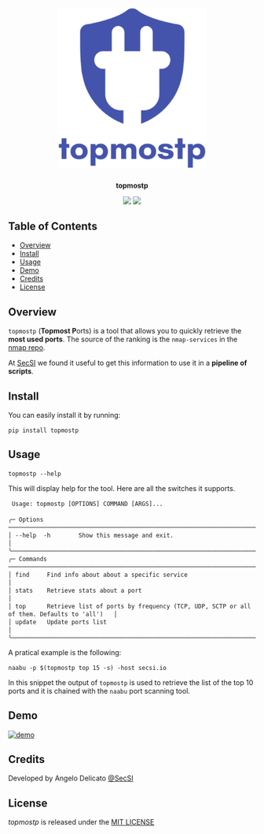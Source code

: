 <h1 align="center">
  <br>
    <img src="https://raw.githubusercontent.com/cybersecsi/topmostp/main/logo.png" alt= "topmostp" width="300px">
</h1>
<p align="center">
    <b>topmostp</b>
<p>

<p align="center">
  <a href="https://github.com/cybersecsi/topmostp/blob/main/README.md"><img src="https://img.shields.io/badge/Documentation-complete-green.svg?style=flat"></a>
  <a href="https://github.com/cybersecsi/topmostp/blob/main/LICENSE"><img src="https://img.shields.io/badge/License-MIT-blue.svg"></a>
</p>

## Table of Contents
- [Overview](#overview)
- [Install](#install)
- [Usage](#usage)
- [Demo](#demo)
- [Credits](#credits)
- [License](#license)

## Overview
``topmostp`` (**Topmost P**orts) is a tool that allows you to quickly retrieve the **most used ports**. The source of the ranking is the ``nmap-services`` in the [nmap repo](https://raw.githubusercontent.com/nmap/nmap/master/nmap-services).

At [SecSI](https://secsi.io) we found it useful to get this information to use it in a **pipeline of scripts**.

## Install
You can easily install it by running:
```
pip install topmostp
```

## Usage
```
topmostp --help
```

This will display help for the tool. Here are all the switches it supports.

```
 Usage: topmostp [OPTIONS] COMMAND [ARGS]...                                                         
                                                                                                     
╭─ Options ─────────────────────────────────────────────────────────────────────────────────────────╮
│ --help  -h        Show this message and exit.                                                     │
╰───────────────────────────────────────────────────────────────────────────────────────────────────╯
╭─ Commands ────────────────────────────────────────────────────────────────────────────────────────╮
│ find     Find info about about a specific service                                                 │
│ stats    Retrieve stats about a port                                                              │
│ top      Retrieve list of ports by frequency (TCP, UDP, SCTP or all of them. Defaults to 'all')   │
│ update   Update ports list                                                                        │
╰───────────────────────────────────────────────────────────────────────────────────────────────────╯
```

A pratical example is the following:
```
naabu -p $(topmostp top 15 -s) -host secsi.io
```

In this snippet the output of ``topmostp`` is used to retrieve the list of the top 10 ports and it is chained with the ``naabu`` port scanning tool.


## Demo
[![demo](https://asciinema.org/a/532210.svg)](https://asciinema.org/a/532210?autoplay=1)

## Credits
Developed by Angelo Delicato [@SecSI](https://secsi.io)

## License
*topmostp* is released under the [MIT LICENSE](https://github.com/cybersecsi/topmostp/blob/main/LICENSE.md)